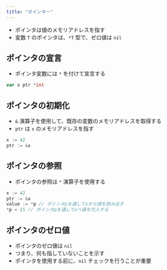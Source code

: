 ```yaml
---
title: "ポインター"
---
```


- ポインタは値のメモリアドレスを指す
- 変数 `T` のポインタは、`*T` 型で、ゼロ値は `nil`

## ポインタの宣言

- ポインタ変数には `*` を付けて宣言する

```go
var x ptr *int
```

## ポインタの初期化

- `&` 演算子を使用して、既存の変数のメモリアドレスを取得する
- `ptr` は `x` のメモリアドレスを指す

```go
x := 42
ptr := &x
```

## ポインタの参照

- ポインタの参照は `*` 演算子を使用する

```go
x := 42
ptr := &x
value := *p // ポインタpを通してxから値を読み出す
*p = 21 // ポインタpを通してxへ値を代入する
```

## ポインタのゼロ値

- ポインタのゼロ値は `nil`
- つまり、何も指していないことを示す
- ポインタを使用する前に、`nil` チェックを行うことが重要
